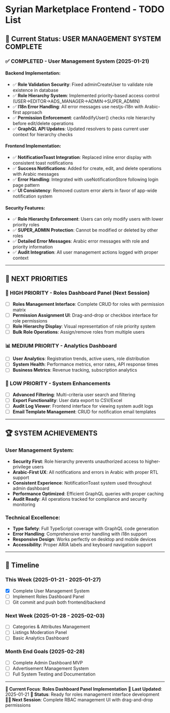 # Syrian Marketplace Frontend - TODO List

## 🎯 **Current Status: USER MANAGEMENT SYSTEM COMPLETE**

### ✅ **COMPLETED - User Management System (2025-01-21)**

#### **Backend Implementation:**
- ✅ **Role Validation Security**: Fixed adminCreateUser to validate role existence in database
- ✅ **Role Hierarchy System**: Implemented priority-based access control (USER→EDITOR→ADS_MANAGER→ADMIN→SUPER_ADMIN)
- ✅ **I18n Error Handling**: All error messages use nestjs-i18n with Arabic-first approach
- ✅ **Permission Enforcement**: canModifyUser() checks role hierarchy before edit/delete operations
- ✅ **GraphQL API Updates**: Updated resolvers to pass current user context for hierarchy checks

#### **Frontend Implementation:**
- ✅ **NotificationToast Integration**: Replaced inline error display with consistent toast notifications
- ✅ **Success Notifications**: Added for create, edit, and delete operations with Arabic messages
- ✅ **Error Handling**: Integrated with useNotificationStore following login page pattern
- ✅ **UI Consistency**: Removed custom error alerts in favor of app-wide notification system

#### **Security Features:**
- ✅ **Role Hierarchy Enforcement**: Users can only modify users with lower priority roles
- ✅ **SUPER_ADMIN Protection**: Cannot be modified or deleted by other roles
- ✅ **Detailed Error Messages**: Arabic error messages with role and priority information
- ✅ **Audit Integration**: All user management actions logged with proper context

---

## 🚀 **NEXT PRIORITIES**

### **🎯 HIGH PRIORITY - Roles Dashboard Panel (Next Session)**
- [ ] **Roles Management Interface**: Complete CRUD for roles with permission matrix
- [ ] **Permission Assignment UI**: Drag-and-drop or checkbox interface for role permissions
- [ ] **Role Hierarchy Display**: Visual representation of role priority system
- [ ] **Bulk Role Operations**: Assign/remove roles from multiple users

### **📊 MEDIUM PRIORITY - Analytics Dashboard**
- [ ] **User Analytics**: Registration trends, active users, role distribution
- [ ] **System Health**: Performance metrics, error rates, API response times
- [ ] **Business Metrics**: Revenue tracking, subscription analytics

### **🔧 LOW PRIORITY - System Enhancements**
- [ ] **Advanced Filtering**: Multi-criteria user search and filtering
- [ ] **Export Functionality**: User data export to CSV/Excel
- [ ] **Audit Log Viewer**: Frontend interface for viewing system audit logs
- [ ] **Email Template Management**: CRUD for notification email templates

---

## 🏆 **SYSTEM ACHIEVEMENTS**

### **User Management System:**
- **Security First**: Role hierarchy prevents unauthorized access to higher-privilege users
- **Arabic-First UX**: All notifications and errors in Arabic with proper RTL support
- **Consistent Experience**: NotificationToast system used throughout admin dashboard
- **Performance Optimized**: Efficient GraphQL queries with proper caching
- **Audit Ready**: All operations tracked for compliance and security monitoring

### **Technical Excellence:**
- **Type Safety**: Full TypeScript coverage with GraphQL code generation
- **Error Handling**: Comprehensive error handling with i18n support
- **Responsive Design**: Works perfectly on desktop and mobile devices
- **Accessibility**: Proper ARIA labels and keyboard navigation support

---

## 📅 **Timeline**

### **This Week (2025-01-21 - 2025-01-27)**
- [x] Complete User Management System
- [ ] Implement Roles Dashboard Panel
- [ ] Git commit and push both frontend/backend

### **Next Week (2025-01-28 - 2025-02-03)**
- [ ] Categories & Attributes Management
- [ ] Listings Moderation Panel
- [ ] Basic Analytics Dashboard

### **Month End Goals (2025-02-28)**
- [ ] Complete Admin Dashboard MVP
- [ ] Advertisement Management System
- [ ] Full System Testing and Documentation

---

**🎯 Current Focus**: **Roles Dashboard Panel Implementation**
**📅 Last Updated**: 2025-01-21
**🚀 Status**: Ready for roles management interface development
**👨‍💻 Next Session**: Complete RBAC management UI with drag-and-drop permissions
